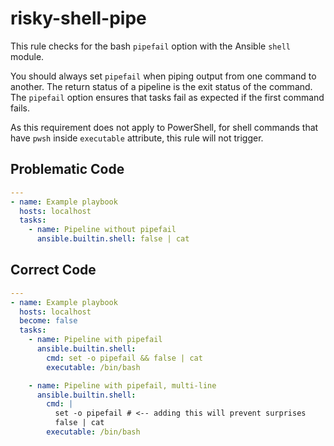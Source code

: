 # risky-shell-pipe

This rule checks for the bash `pipefail` option with the Ansible `shell` module.

You should always set `pipefail` when piping output from one command to another.
The return status of a pipeline is the exit status of the command. The
`pipefail` option ensures that tasks fail as expected if the first command
fails.

As this requirement does not apply to PowerShell, for shell commands that have
`pwsh` inside `executable` attribute, this rule will not trigger.

## Problematic Code

```yaml
---
- name: Example playbook
  hosts: localhost
  tasks:
    - name: Pipeline without pipefail
      ansible.builtin.shell: false | cat
```

## Correct Code

```yaml
---
- name: Example playbook
  hosts: localhost
  become: false
  tasks:
    - name: Pipeline with pipefail
      ansible.builtin.shell:
        cmd: set -o pipefail && false | cat
        executable: /bin/bash

    - name: Pipeline with pipefail, multi-line
      ansible.builtin.shell:
        cmd: |
          set -o pipefail # <-- adding this will prevent surprises
          false | cat
        executable: /bin/bash
```
